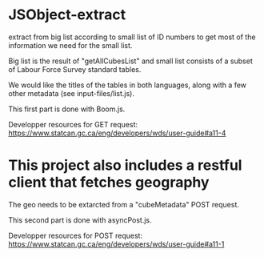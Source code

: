 # JSObject-extract
extract from big list according to small list of ID numbers
to get most of the information we need for the small list.

Big list is the result of "getAllCubesList" and small list consists of a subset of Labour Force Survey standard tables.

We would like the titles of the tables in both languages, along with a few other metadata (see input-files/list.js).

This first part is done with Boom.js.

Developper resources for GET request: https://www.statcan.gc.ca/eng/developers/wds/user-guide#a11-4

# This project also includes a restful client that fetches geography

The geo needs to be extarcted from a "cubeMetadata" POST request.

This second part is done with asyncPost.js.

Developper resources for POST request: https://www.statcan.gc.ca/eng/developers/wds/user-guide#a11-1
